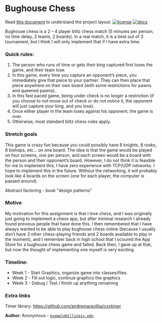 # Bughouse Chess
Read [this document](https://cliutils.gitlab.io/modern-cmake/chapters/basics/structure.html) to understand the project
layout.
[![license](https://img.shields.io/badge/license-MIT-green)](LICENSE)
[![docs](https://img.shields.io/badge/docs-yes-brightgreen)](docs/README.md)

Bughouse chess is a 2 – 4 player blitz chess match (5 minutes per person, no time delay, 2 teams, 2 boards). 
In a real match, it is a best out of 3 tournament, but I think I will only implement that if I have extra time.
### Quick rules: 
1. The person who runs of time or gets their king captured first loses the game, and their team lose.
1. In this game, every time you capture an opponent’s piece, you immediately give that piece to your partner. They can then place that      piece anywhere on their own board (with some restrictions for pawns and queened pawns).
1. In this fast paced game, being under check is no longer a restriction (if you choose to not move out of check or do not notice it,      the opponent will just capture your king, and you lose). 
1. Once either player in the team loses against his opponent, the game is over.
1. Otherwise, most standard blitz chess rules apply.

### Stretch goals
This game is crazy fun because you could possibly have 8 knights, 8 rooks, 8 bishops, etc… on one board. 
The idea is that the game would be played on four screens, one per person, and each screen would be a board with the person and their opponent’s board. However, I do not think it is feasible for me to implement this; I have zero experience with TCP/UDP networks. I hope to implement this in the future. Without the networking, it will probably look like 4 boards on the screen (one for each player, the computer is passed around). 

Abstract factoring - book "design patterns"
 
 ### Motive
 My motivation for this assignment is that I love chess, and I was originally just going to implement a chess app, but after minimal research I already found previous people that have done this. I then remembered that I have always wanted to be able to play bughouse chess online (because I usually don’t have 3 other chess-playing friends and 2 boards available to play in the moment), and I remember back in high school that I scoured the App Store for a bughouse chess game and failed. Back then, I gave up at that, but now the thought of implementing one myself is very exciting. 
 
 
### Timeline:
* Week 1 - Start Graphics, organize game into classes/files.
* Week 2 - Fill out logic, continue graphics the graphics
* Week 3 - Debug / Test / finish up anything remaining

### Extra links
Timer library:
https://github.com/andremaravilha/cxxtimer

**Author**: Anonymous - [`example@illinois.edu`](mailto:example@illinois.edu)


